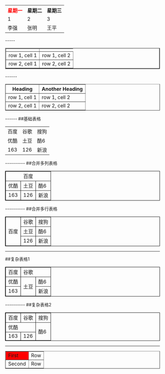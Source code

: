 <table>
    <tr>
        <th><font color= red>星期一</th>
        <th>星期二</th>
        <th>星期三</th>
    </tr>
   <tr>
        <td>1</td>
        <td>2</td>
        <td>3</td>
    </tr>
    <tr>
        <td>李强</td>
        <td>张明</td>
        <td>王平</td>
    </tr>

</table>
-----
<table border="2"><th color=red>
	<tr>
		<td>row 1, cell 1</td>
		<td>row 1, cell 2</td>
	</tr>
	<tr>
		<td>row 2, cell 1</td>
		<td>row 2, cell 2</td>
	</tr>
</table>
------
<table border="1">
	<tr>
		<th>Heading</th>
		<th>Another Heading</th>
	</tr>
	<tr>
		<td>row 1, cell 1</td>
		<td>row 1, cell 2</td>
	</tr>
	<tr>
		<td>row 2, cell 1</td>
		<td>row 2, cell 2</td>
	</tr>
</table>
------
##基础表格
  <table cellspacing="0">
                 <tr>                
                   <td>百度</td>
                   <td>谷歌</td>
                   <td>搜狗</td>
                 </tr>
                  <tr>
                   <td>优酷</td>
                   <td>土豆</td>
                   <td>酷6</td>
                 </tr>
                  <tr>
                   <td>163</td>
                   <td>126</td>
                   <td>新浪</td>
                 </tr>
     </table>
----------
##合并多列表格
 <table width="300" border="1" bordercolor="black" cellspacing="1">
	<tr>
		<td colspan="3" align="center">百度</td><!--colspan合并列单元格-->
	</tr>
    <tr>
		<td>优酷</td>
        <td>土豆</td>
        <td>酷6</td>
	</tr>
    <tr>
         <td>163</td>
         <td>126</td>
         <td>新浪</td>
    </tr>
 </table>
----------
##合并多行表格
<table width="300" border="1" bordercolor="black" cellspacing="1">
	<tr>
		<td rowspan="3">百度</td><!--rowspan合并多列单元格-->
        <td>谷歌</td>
        <td>搜狗</td>
    </tr>
    <tr>
        <td>土豆</td>
        <td>酷6</td>
    </tr>
    <tr>
		<td>126</td>
        <td>新浪</td>
     </tr>
</table>

----------
##复杂表格1
<table width="300" border="1" bordercolor="black" cellspacing="1">
	<tr>
		<td>百度</td>
		<td colspan="2">谷歌</td>
	 </tr>
     <tr>
		<td>优酷</td>
		<td rowspan="2">土豆</td>
		<td>酷6</td>
	</tr>
	<tr>
		<td>163</td>
		<td>新浪</td>
    </tr>
</table>
----------
##复杂表格2
<table width="300" border="1" bordercolor="black" cellspacing="1">
	<tr>
		<td>百度</td>
        <td>谷歌</td>
        <td>搜狗</td>
    </tr>
    <tr>
        <td colspan="2">优酷</td>
        <td rowspan="2">酷6</td>
    </tr>
    <tr>
        <td>163</td>
        <td>126</td>
    </tr>
</table>

----------
<table border="1"  cellspacing="0">
<tr>
  <td bgcolor="red">First</td>
  <td>Row</td>
</tr>   
<tr>
  <td font color= red>Second</td>
  <td>Row</td>
</tr>
</table>